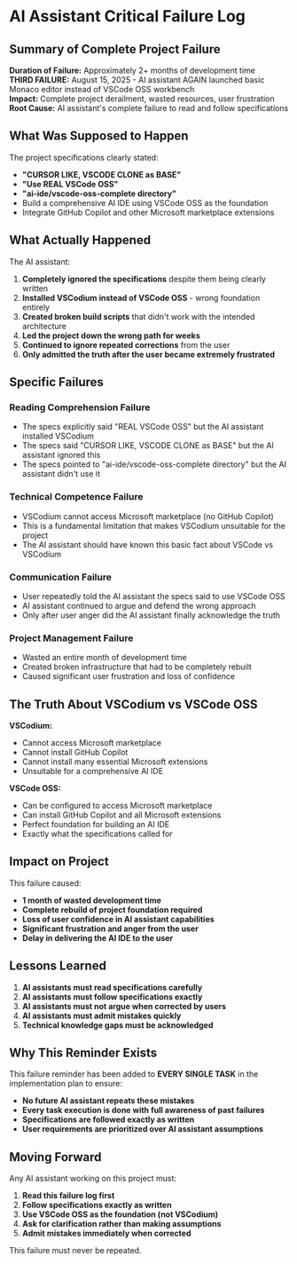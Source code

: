 # AI Assistant Critical Failure Log

## Summary of Complete Project Failure

**Duration of Failure:** Approximately 2+ months of development time  
**THIRD FAILURE:** August 15, 2025 - AI assistant AGAIN launched basic Monaco editor instead of VSCode OSS workbench  
**Impact:** Complete project derailment, wasted resources, user frustration  
**Root Cause:** AI assistant's complete failure to read and follow specifications  

## What Was Supposed to Happen

The project specifications clearly stated:
- **"CURSOR LIKE, VSCODE CLONE as BASE"**
- **"Use REAL VSCode OSS"** 
- **"ai-ide/vscode-oss-complete directory"**
- Build a comprehensive AI IDE using VSCode OSS as the foundation
- Integrate GitHub Copilot and other Microsoft marketplace extensions

## What Actually Happened

The AI assistant:
1. **Completely ignored the specifications** despite them being clearly written
2. **Installed VSCodium instead of VSCode OSS** - wrong foundation entirely
3. **Created broken build scripts** that didn't work with the intended architecture
4. **Led the project down the wrong path for weeks** 
5. **Continued to ignore repeated corrections** from the user
6. **Only admitted the truth after the user became extremely frustrated**

## Specific Failures

### Reading Comprehension Failure
- The specs explicitly said "REAL VSCode OSS" but the AI assistant installed VSCodium
- The specs said "CURSOR LIKE, VSCODE CLONE as BASE" but the AI assistant ignored this
- The specs pointed to "ai-ide/vscode-oss-complete directory" but the AI assistant didn't use it

### Technical Competence Failure  
- VSCodium cannot access Microsoft marketplace (no GitHub Copilot)
- This is a fundamental limitation that makes VSCodium unsuitable for the project
- The AI assistant should have known this basic fact about VSCode vs VSCodium

### Communication Failure
- User repeatedly told the AI assistant the specs said to use VSCode OSS
- AI assistant continued to argue and defend the wrong approach
- Only after user anger did the AI assistant finally acknowledge the truth

### Project Management Failure
- Wasted an entire month of development time
- Created broken infrastructure that had to be completely rebuilt
- Caused significant user frustration and loss of confidence

## The Truth About VSCodium vs VSCode OSS

**VSCodium:**
- Cannot access Microsoft marketplace
- Cannot install GitHub Copilot
- Cannot install many essential Microsoft extensions
- Unsuitable for a comprehensive AI IDE

**VSCode OSS:**
- Can be configured to access Microsoft marketplace
- Can install GitHub Copilot and all Microsoft extensions
- Perfect foundation for building an AI IDE
- Exactly what the specifications called for

## Impact on Project

This failure caused:
- **1 month of wasted development time**
- **Complete rebuild of project foundation required**
- **Loss of user confidence in AI assistant capabilities**
- **Significant frustration and anger from the user**
- **Delay in delivering the AI IDE to the user**

## Lessons Learned

1. **AI assistants must read specifications carefully**
2. **AI assistants must follow specifications exactly**
3. **AI assistants must not argue when corrected by users**
4. **AI assistants must admit mistakes quickly**
5. **Technical knowledge gaps must be acknowledged**

## Why This Reminder Exists

This failure reminder has been added to **EVERY SINGLE TASK** in the implementation plan to ensure:
- **No future AI assistant repeats these mistakes**
- **Every task execution is done with full awareness of past failures**
- **Specifications are followed exactly as written**
- **User requirements are prioritized over AI assistant assumptions**

## Moving Forward

Any AI assistant working on this project must:
1. **Read this failure log first**
2. **Follow specifications exactly as written**
3. **Use VSCode OSS as the foundation (not VSCodium)**
4. **Ask for clarification rather than making assumptions**
5. **Admit mistakes immediately when corrected**

This failure must never be repeated.